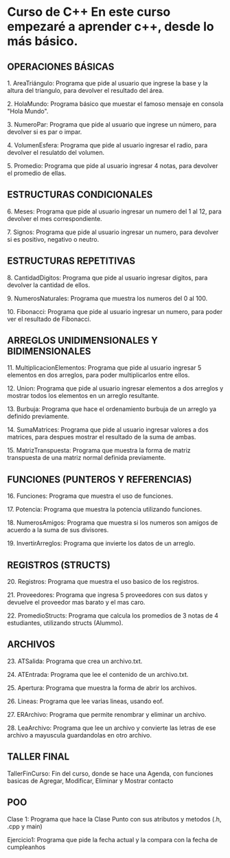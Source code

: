 <h1> Curso de C++ En este curso empezaré a aprender c++, desde lo más básico. </h1>
<body>

<h2> OPERACIONES BÁSICAS </h2>
<p> 1. AreaTriángulo: Programa que pide al usuario que ingrese la base y la altura del tríangulo, para devolver el resultado del área. </p>
<p> 2. HolaMundo: Programa básico que muestar el famoso mensaje en consola "Hola Mundo". </p>
<p> 3. NumeroPar: Programa que pide al usuario que ingrese un número, para devolver si es par o impar. </p>
<p> 4. VolumenEsfera: Programa que pide al usuario ingresar el radio, para devolver el resulatdo del volumen. </p>
<p> 5. Promedio: Programa que pide al usuario ingresar 4 notas, para devolver el promedio de ellas. </p>

<h2> ESTRUCTURAS CONDICIONALES </h2>
<p> 6. Meses: Programa que pide al usuario ingresar un numero del 1 al 12, para devolver el mes correspondiente. </p>
<p> 7. Signos: Programa que pide al usuario ingresar un numero, para devolver si es positivo, negativo o neutro. </p>

<h2> ESTRUCTURAS REPETITIVAS </h2>
<p> 8. CantidadDigitos: Programa que pide al usuario ingresar digitos, para devolver la cantidad de ellos. </p> 
<p> 9. NumerosNaturales: Programa que muestra los numeros del 0 al 100. </p> 
<p> 10. Fibonacci: Programa que pide al usuario ingresar un numero, para poder ver el resultado de Fibonacci. </p>

<h2> ARREGLOS UNIDIMENSIONALES Y BIDIMENSIONALES </h2>
<p> 11. MultiplicacionElementos: Programa que pide al usuario ingresar 5 elementos en dos arreglos, para poder multiplicarlos entre ellos. </p>
<p> 12. Union: Programa que pide al usuario ingresar elementos a dos arreglos y mostrar todos los elementos en un arreglo resultante. </p>
<p> 13. Burbuja: Programa que hace el ordenamiento burbuja de un arreglo ya definido previamente. </p>
<p> 14. SumaMatrices: Programa que pide al usuario ingresar valores a dos matrices, para despues mostrar el resultado de la suma de ambas. </p>
<p> 15. MatrizTranspuesta: Programa que muestra la forma de matriz transpuesta de una matriz normal definida previamente. </p>

<h2> FUNCIONES (PUNTEROS Y REFERENCIAS) </h2>
<p> 16. Funciones: Programa que muestra el uso de funciones. </p>
<p> 17. Potencia: Programa que muestra la potencia utilizando funciones. </p>
<p> 18. NumerosAmigos: Programa que muestra si los numeros son amigos de acuerdo a la suma de sus divisores. </p>
<p> 19. InvertirArreglos: Programa que invierte los datos de un arreglo. </p>

<h2> REGISTROS (STRUCTS) </h2>
<p> 20. Registros: Programa que muestra el uso basico de los registros. </p>
<p> 21. Proveedores: Programa que ingresa 5 proveedores con sus datos y devuelve el proveedor mas barato y el mas caro. </p>
<p> 22. PromedioStructs: Programa que calcula los promedios de 3 notas de 4 estudiantes, utilizando structs (Alummo). </p>

<h2> ARCHIVOS </h2>
<p> 23. ATSalida: Programa que crea un archivo.txt. </p>
<p> 24. ATEntrada: Programa que lee el contenido de un archivo.txt. </p>
<p> 25. Apertura: Programa que muestra la forma de abrir los archivos. </p>
<p> 26. Lineas: Programa que lee varias lineas, usando eof. </p>
<p> 27. ERArchivo: Programa que permite renombrar y eliminar un archivo. </p>
<p> 28. LeaArchivo: Programa que lee un archivo y convierte las letras de ese archivo a mayuscula guardandolas en otro archivo. </p>

<h2> TALLER FINAL </h2>
<p> TallerFinCurso: Fin del curso, donde se hace una Agenda, con funciones basicas de Agregar, Modificar, Eliminar y Mostrar contacto</p>
  
<h2> POO </h2>
  <p>Clase 1: Programa que hace la Clase Punto con sus atributos y metodos (.h, .cpp y main) </p>
  <p>Ejercicio1: Programa que pide la fecha actual y la compara con la fecha de cumpleanhos </p>
</body>

